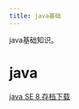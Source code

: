 ```yaml
---
title: java基础
---
```


java基础知识。

# java

[java SE 8
存档下载](https://www.oracle.com/cn/java/technologies/javase/javase8-archive-downloads.html)
